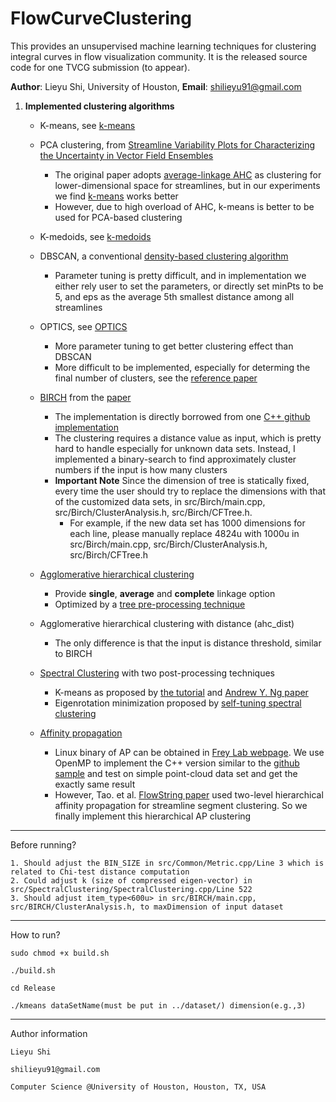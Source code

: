 # FlowCurveClustering
This provides an unsupervised machine learning techniques for clustering integral curves in flow visualization community.
It is the released source code for one TVCG submission (to appear).

**Author**: Lieyu Shi, University of Houston,
**Email**: shilieyu91@gmail.com

1. **Implemented clustering algorithms**

	- K-means, see [k-means](https://en.wikipedia.org/wiki/K-means_clustering) 

	- PCA clustering, from [Streamline Variability Plots for Characterizing the Uncertainty in Vector Field Ensembles](https://ieeexplore.ieee.org/abstract/document/7192675)
		- The original paper adopts [average-linkage AHC](https://en.wikipedia.org/wiki/Hierarchical_clustering) as clustering for lower-dimensional space for streamlines, but in our experiments we find [k-means](https://en.wikipedia.org/wiki/K-means_clustering) works better
		- However, due to high overload of AHC, k-means is better to be used for PCA-based clustering

	- K-medoids, see [k-medoids](https://en.wikipedia.org/wiki/K-medoids)

	- DBSCAN, a conventional [density-based clustering algorithm](https://en.wikipedia.org/wiki/DBSCAN)
		- Parameter tuning is pretty difficult, and in implementation we either rely user to set the parameters, or directly set minPts to be 5, and eps as the average 5th smallest distance among all streamlines

	- OPTICS, see [OPTICS](https://en.wikipedia.org/wiki/OPTICS_algorithm)
		- More parameter tuning to get better clustering effect than DBSCAN
		- More difficult to be implemented, especially for determing the final number of clusters, see the [reference paper](http://www.dbs.ifi.lmu.de/Publikationen/Papers/OPTICS.pdf)
	
	- [BIRCH](https://en.wikipedia.org/wiki/BIRCH) from the [paper](https://link.springer.com/content/pdf/10.1023/A:1009783824328.pdf)
		- The implementation is directly borrowed from one [C++ github implementation](https://github.com/fedyura/birch-clustering-algorithm)
		- The clustering requires a distance value as input, which is pretty hard to handle especially for unknown data sets. Instead, I implemented a binary-search to find approximately cluster numbers if the input is how many clusters
		- **Important Note** Since the dimension of tree is statically fixed, every time the user should try to replace the dimensions with that of the customized data sets, in src/Birch/main.cpp, src/Birch/ClusterAnalysis.h, src/Birch/CFTree.h. 
			- For example, if the new data set has 1000 dimensions for each line, please manually replace 4824u with 1000u in src/Birch/main.cpp, src/Birch/ClusterAnalysis.h, src/Birch/CFTree.h

	- [Agglomerative hierarchical clustering](https://en.wikipedia.org/wiki/Hierarchical_clustering)
		- Provide **single**, **average** and **complete** linkage option
		- Optimized by a [tree pre-processing technique](https://www.cs.cornell.edu/~kb/publications/IRT08.pdf)

	- Agglomerative hierarchical clustering with distance (ahc_dist)
		- The only difference is that the input is distance threshold, similar to BIRCH

	- [Spectral Clustering](https://en.wikipedia.org/wiki/Spectral_clustering) with two post-processing techniques
		- K-means as proposed by [the tutorial](https://www.cs.cmu.edu/~aarti/Class/10701/readings/Luxburg06_TR.pdf) and [Andrew Y. Ng paper](https://ai.stanford.edu/~ang/papers/nips01-spectral.pdf)
		- Eigenrotation minimization proposed by [self-tuning spectral clustering](https://papers.nips.cc/paper/2619-self-tuning-spectral-clustering.pdf)

	- [Affinity propagation](https://en.wikipedia.org/wiki/Affinity_propagation)
		- Linux binary of AP can be obtained in [Frey Lab webpage](http://genes.toronto.edu/index.php?q=affinity%20propagation). We use OpenMP to implement the C++ version similar to the [github sample](https://github.com/nojima/affinity-propagation-sparse) and test on simple point-cloud data set and get the exactly same result
		- However, Tao. et al. [FlowString paper](https://ieeexplore.ieee.org/document/6787131) used two-level hierarchical affinity propagation for streamline segment clustering. So we finally implement this hierarchical AP clustering

-------------------------------------------------
Before running?

	1. Should adjust the BIN_SIZE in src/Common/Metric.cpp/Line 3 which is related to Chi-test distance computation
	2. Could adjust k (size of compressed eigen-vector) in src/SpectralClustering/SpectralClustering.cpp/Line 522
	3. Should adjust item_type<600u> in src/BIRCH/main.cpp, src/BIRCH/ClusterAnalysis.h, to maxDimension of input dataset

-------------------------------------------------
How to run?

	sudo chmod +x build.sh

	./build.sh

	cd Release

	./kmeans dataSetName(must be put in ../dataset/) dimension(e.g.,3)

------------------------------------------------
Author information

	Lieyu Shi

	shilieyu91@gmail.com
	
	Computer Science @University of Houston, Houston, TX, USA
